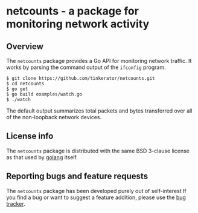 # netcounts - a package for monitoring network activity

## Overview

The `netcounts` package provides a Go API for monitoring network
traffic. It works by parsing the command output of the `ifconfig`
program.

```
$ git clone https://github.com/tinkerator/netcounts.git
$ cd netcounts
$ go get
$ go build examples/watch.go
$ ./watch
```

The default output summarizes total packets and bytes transferred over
all of the non-loopback network devices.

## License info

The `netcounts` package is distributed with the same BSD 3-clause
license as that used by [golang](https://golang.org/LICENSE) itself.

## Reporting bugs and feature requests

The `netcounts` package has been developed purely out of self-interest
If you find a bug or want to suggest a feature addition, please use
the [bug tracker](https://github.com/tinkerator/netcounts/issues).
